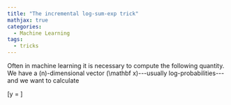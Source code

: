 ```yaml
---
title: "The incremental log-sum-exp trick"
mathjax: true
categories:
  - Machine Learning
tags:
  - tricks
---
```


Often in machine learning it is necessary to compute the following quantity. We have a \(n\)-dimensional vector \(\mathbf x\)---usually log-probabilities--- and we want to calculate

\[y = \]
